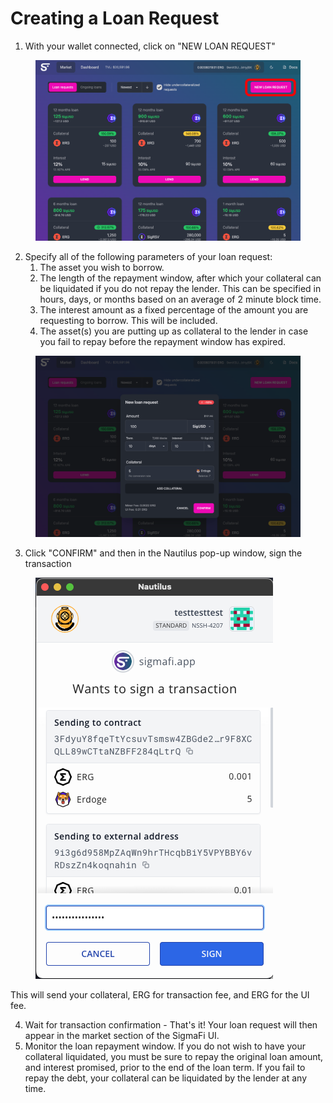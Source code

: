 # Creating a Loan Request

1. With your wallet connected, click on "NEW LOAN REQUEST"

<figure><img src="../.gitbook/assets/Connect sigmafi.png" alt=""><figcaption></figcaption></figure>

2. Specify all of the following parameters of your loan request:
   1. The asset you wish to borrow.
   2. The length of the repayment window, after which your collateral can be liquidated if you do not repay the lender. This can be specified in hours, days, or months based on an average of 2 minute block time.
   3. The interest amount as a fixed percentage of the amount you are requesting to borrow. This will be included.
   4. The asset(s) you are putting up as collateral to the lender in case you fail to repay before the repayment window has expired.

<figure><img src="../.gitbook/assets/Screen Shot 2023-04-16 at 2.31.57 PM.png" alt=""><figcaption></figcaption></figure>

3. Click "CONFIRM" and then in the Nautilus pop-up window, sign the transaction

<figure><img src="../.gitbook/assets/Screen Shot 2023-04-16 at 2.38.02 PM.png" alt=""><figcaption></figcaption></figure>

This will send your collateral, ERG for transaction fee, and ERG for the UI fee.

4. Wait for transaction confirmation - That's it! Your loan request will then appear in the market section of the SigmaFi UI.
5. Monitor the loan repayment window. If you do not wish to have your collateral liquidated, you must be sure to repay the original loan amount, and interest promised, prior to the end of the loan term. If you fail to repay the debt, your collateral can be liquidated by the lender at any time.
